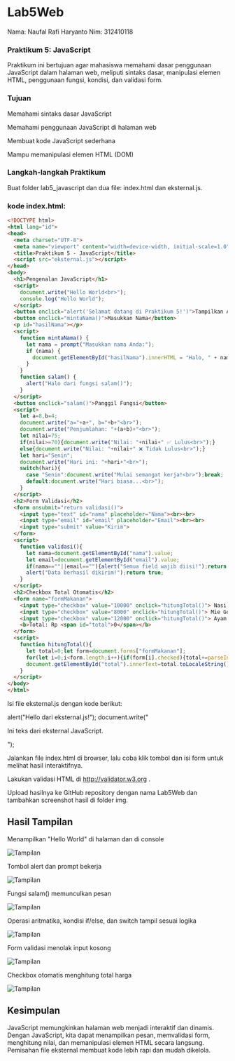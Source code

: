 # Lab5Web
Nama: Naufal Rafi Haryanto
Nim: 312410118

### Praktikum 5: JavaScript

Praktikum ini bertujuan agar mahasiswa memahami dasar penggunaan JavaScript dalam halaman web, meliputi sintaks dasar, manipulasi elemen HTML, penggunaan fungsi, kondisi, dan validasi form.

### Tujuan

Memahami sintaks dasar JavaScript

Memahami penggunaan JavaScript di halaman web

Membuat kode JavaScript sederhana

Mampu memanipulasi elemen HTML (DOM)

### Langkah-langkah Praktikum

Buat folder lab5_javascript dan dua file: index.html dan eksternal.js.

### kode index.html:

```html
<!DOCTYPE html>
<html lang="id">
<head>
  <meta charset="UTF-8">
  <meta name="viewport" content="width=device-width, initial-scale=1.0">
  <title>Praktikum 5 - JavaScript</title>
  <script src="eksternal.js"></script>
</head>
<body>
  <h1>Pengenalan JavaScript</h1>
  <script>
    document.write("Hello World<br>");
    console.log("Hello World");
  </script>
  <button onclick="alert('Selamat datang di Praktikum 5!')">Tampilkan Alert</button>
  <button onclick="mintaNama()">Masukkan Nama</button>
  <p id="hasilNama"></p>
  <script>
    function mintaNama() {
      let nama = prompt("Masukkan nama Anda:");
      if (nama) {
        document.getElementById("hasilNama").innerHTML = "Halo, " + nama + "!";
      }
    }
    function salam() {
      alert("Halo dari fungsi salam()");
    }
  </script>
  <button onclick="salam()">Panggil Fungsi</button>
  <script>
    let a=8,b=4;
    document.write("a="+a+", b="+b+"<br>");
    document.write("Penjumlahan: "+(a+b)+"<br>");
    let nilai=75;
    if(nilai>=70){document.write("Nilai: "+nilai+" ✅ Lulus<br>");}
    else{document.write("Nilai: "+nilai+" ❌ Tidak Lulus<br>");}
    let hari="Senin";
    document.write("Hari ini: "+hari+"<br>");
    switch(hari){
      case "Senin":document.write("Mulai semangat kerja!<br>");break;
      default:document.write("Hari biasa...<br>");
    }
  </script>
  <h2>Form Validasi</h2>
  <form onsubmit="return validasi()">
    <input type="text" id="nama" placeholder="Nama"><br><br>
    <input type="email" id="email" placeholder="Email"><br><br>
    <input type="submit" value="Kirim">
  </form>
  <script>
    function validasi(){
      let nama=document.getElementById("nama").value;
      let email=document.getElementById("email").value;
      if(nama==""||email==""){alert("Semua field wajib diisi!");return false;}
      alert("Data berhasil dikirim!");return true;
    }
  </script>
  <h2>Checkbox Total Otomatis</h2>
  <form name="formMakanan">
    <input type="checkbox" value="10000" onclick="hitungTotal()"> Nasi Goreng - 10.000<br>
    <input type="checkbox" value="8000" onclick="hitungTotal()"> Mie Goreng - 8.000<br>
    <input type="checkbox" value="12000" onclick="hitungTotal()"> Ayam Bakar - 12.000<br><br>
    <b>Total: Rp <span id="total">0</span></b>
  </form>
  <script>
    function hitungTotal(){
      let total=0;let form=document.forms["formMakanan"];
      for(let i=0;i<form.length;i++){if(form[i].checked){total+=parseInt(form[i].value);}}
      document.getElementById("total").innerText=total.toLocaleString();
    }
  </script>
</body>
</html>
```

Isi file eksternal.js dengan kode berikut:

alert("Hello dari eksternal.js!");
document.write("<p>Ini teks dari eksternal JavaScript.</p>");


Jalankan file index.html di browser, lalu coba klik tombol dan isi form untuk melihat hasil interaktifnya.

Lakukan validasi HTML di http://validator.w3.org
.

Upload hasilnya ke GitHub repository dengan nama Lab5Web dan tambahkan screenshot hasil di folder img.

## Hasil Tampilan

Menampilkan "Hello World" di halaman dan di console

![Tampilan](Lab5,1.png)

Tombol alert dan prompt bekerja

![Tampilan](Lab5,2.png)


Fungsi salam() memunculkan pesan

![Tampilan](Lab5,3.png)


Operasi aritmatika, kondisi if/else, dan switch tampil sesuai logika

![Tampilan](Lab5,4.png)


Form validasi menolak input kosong 

![Tampilan](Lab5,7.png)


Checkbox otomatis menghitung total harga

![Tampilan](Lab5,8.png)


## Kesimpulan
JavaScript memungkinkan halaman web menjadi interaktif dan dinamis. Dengan JavaScript, kita dapat menampilkan pesan, memvalidasi form, menghitung nilai, dan memanipulasi elemen HTML secara langsung. Pemisahan file eksternal membuat kode lebih rapi dan mudah dikelola.
